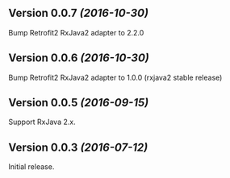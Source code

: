 Version 0.0.7 *(2016-10-30)*
----------------------------

Bump Retrofit2 RxJava2 adapter to 2.2.0


Version 0.0.6 *(2016-10-30)*
----------------------------

Bump Retrofit2 RxJava2 adapter to 1.0.0 (rxjava2 stable release)


Version 0.0.5 *(2016-09-15)*
----------------------------

Support RxJava 2.x.


Version 0.0.3 *(2016-07-12)*
----------------------------

Initial release.
